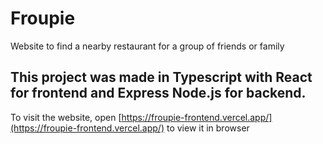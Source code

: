 # Froupie
Website to find a nearby restaurant for a group of friends or family

## This project was made in Typescript with React for frontend and Express Node.js for backend.
To visit the website, open [https://froupie-frontend.vercel.app/](https://froupie-frontend.vercel.app/) to view it in browser
